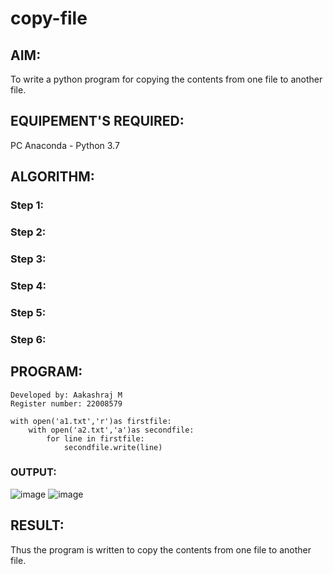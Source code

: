 # copy-file
## AIM:
To write a python program for copying the contents from one file to another file.
## EQUIPEMENT'S REQUIRED: 
PC
Anaconda - Python 3.7
## ALGORITHM: 
### Step 1:

### Step 2: 
 
### Step 3: 

### Step 4:  

### Step 5: 

### Step 6: 

## PROGRAM:
```
Developed by: Aakashraj M
Register number: 22008579

with open('a1.txt','r')as firstfile:
    with open('a2.txt','a')as secondfile:
        for line in firstfile:
            secondfile.write(line)
```
### OUTPUT:

![image](https://user-images.githubusercontent.com/121117266/214820826-b79f47ff-d89d-49c2-802a-88bed2ee5254.png)
![image](https://user-images.githubusercontent.com/121117266/214820905-76ca6065-f643-409b-b40f-12637881feff.png)




## RESULT:
Thus the program is written to copy the contents from one file to another file.
